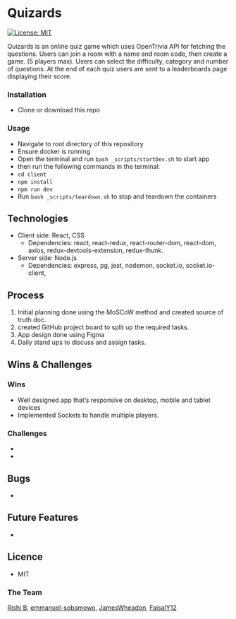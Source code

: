 # Quizards

[![License: MIT](https://img.shields.io/badge/License-MIT-yellow.svg)](https://opensource.org/licenses/MIT)


Quizards is an online quiz game  which uses OpenTrivia API for fetching the questions. Users can join a room  with a name and room code, then create a game. (5 players max). Users can select the difficulty, category and number of questions. At the end of each quiz users are sent to a leaderboards page displaying their score.


### Installation

-   Clone or download this repo

### Usage

-   Navigate to root directory of this repository
-   Ensure docker is running
-  Open the terminal and run `bash _scripts/startDev.sh` to start  app
-   then run the following commands in the terminal: 
  - `cd client`
  - `npm install`
  - `npm run dev`
-   Run `bash _scripts/teardown.sh` to stop and teardown the containers


## Technologies

-   Client side: React, CSS 
    -   Dependencies: react, react-redux, react-router-dom, react-dom, axios, redux-devtools-extension, redux-thunk.
-   Server side: Node.js
    -   Dependencies:  express, pg, jest, nodemon, socket.io, socket.io-client,

## Process

1. Initial planning done using the MoSCoW method and created source of truth doc.
2. created GitHub project board to split up the required tasks.
3. App design done using Figma
4. Daily stand ups to discuss and assign tasks.
 

## Wins & Challenges

### Wins

-   Well designed app that’s responsive on desktop, mobile and tablet devices
-   Implemented Sockets to handle multiple players.


### Challenges

-   
-    

## Bugs

-  

## Future Features

-   

## Licence

-   MIT

### The Team

[Rishi B](https://github.com/theduckfliesagain), [emmanuel-sobamowo](https://github.com/emmanuel-sobamowo), [JamesWheadon](https://github.com/JamesWheadon), [FaisalY12](https://github.com/FaisalY12)
